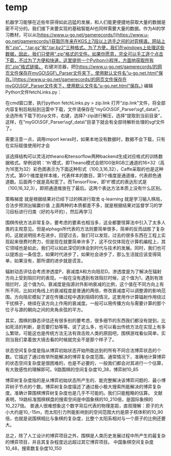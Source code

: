 # temp

机器学习能够在近些年获得如此迅猛的发展，和人们能更便捷地获取大量的数据是密不可分的。我们接下来要实现的基础智能AI也同样需要大量的数据。作为AI的学习教材，可以从[https://www.u-go.net/gamerecords/](https://www.u-go.net/gamerecords/)获取历年来在KGS上7段以上选手之间的对弈棋谱。网站上有“.zip”、“.tar.gz”和“.tar.bz2”三种格式。为了方便，我们在windows上处理这些数据，因此，我们只使用“.zip”格式的文件。如果你愿意，完全可以手工逐个点击下载，不过为了方便和快速，这里提供一个Python小程序，方面地获取所有的“.zip”格式链接。 右键浏览器，把[https://www.u-go.net/gamerecords/的网页文件保存在myGO\SGF\_Parser文件夹下，使用默认文件名“u-go.net.html”保存。](https://www.u-go.net/gamerecords/的网页文件保存在myGO\SGF_Parser文件夹下，使用默认文件名“u-go.net.html”保存。) 编辑Python文件fetchLinks.py：

在cmd窗口里，执行python fetchLinks.py &gt; zip.link 打开“zip.link”文件，将全部内容复制后粘贴到迅雷中下载，文件请保存在“myGO\SGF\_Parser\sgf\_data\”。 全选所有下载下的zip文件，右键，选择7-zip进行解压，选择“提取到当前目录”，这样，在“myGO\SGF\_Parser\sgf\_data\”目录下就会有全部待解析处理的sgf文件了。

需要注意一点，调用import keras时，如果本地没有数据时，数据不会下载，只有在实际赋值使用时才会

该选择结构可以灵活对theano和tensorflow两种backend生成对应格式的训练数据格式。举例说明：'th'模式，即Theano模式会把100张RGB三通道的16×32（高为16宽为32）彩色图表示为下面这种形式（100,3,16,32），Caffe采取的也是这种方式。第0个维度是样本维，代表样本的数目，第1个维度是通道维，代表颜色通道数。后面两个就是高和宽了。而TensorFlow，即'tf'模式的表达形式是（100,16,32,3），即把通道维放在了最后。这两个表达方法本质上没有什么区别。

策略梯度 就是根据结果对已经下过的棋进行取舍 q-learning 就是学习输入棋局，合法步预测出输赢价值 上面两种的本质都差不多，就是根据结果对监督学习的学习目标进行归类（好的与坏的），然后再学习



围棋传统方法非常复杂，要考虑的要素也相当多，这全都要怪算法中引入了太多人类的主观意见。但是alphago所代表的方法则要简单很多，简单的反而战胜了复杂的。这就说明技术在进步。回望过去，我们可以发现，过去的很多东西在工程上实现起来很费时费力，但是现在就要简单许多了，这不仅仅体现在计算机编程上，其它领域也是如此，我们可以如此深切的体会到时代与技术的发展。同时，我们也可以提炼出一条信念，如果时代进步了，如果社会进步了，那么生活就应该变得简单，如果没有，那所谓的进步就是谎言。

辐射动态评估会考虑渗透度P，衰减度A和方向阻尼D。渗透度是为了解决在辐射方向上受到阻拦时的表现。一般在没有遇到有效阻拦时候，这个值为1，遇到有效阻拦时，这个值为0。衰减度是指源对外影响衰减的比例，这个值在不同方向上有所不同，比如对角线上的衰减程度是普通的两倍，修改衰减度可以调整源的影响范围。方向阻尼模拟了波在传播过程中遇到阻碍的情况，这里用作计算辐射作用绕过干扰棋子，继续在该方向上作用的衰减度。一般可以用传播方向与需要计算的那个位子与源的朝向之间的夹角余弦的平方。

其实，围棋的静态评估还有很多别的要考虑，很多细节的东西我们都没有提到，比如死活的判断，是否要打劫等等。说了这么多，也可以看出传统方法在实现上有多么繁琐，可能这也是传统方法无法有效击败人类的原因吧，围棋游戏看似简单，实则当我们拿着放大镜去看的时候就完全不是那个样子了。

状态空间复杂度是指从博弈初始状态开始所能达到的所有不同合法博弈状态的个数。它描述了通过枚举所能解决的博弈复杂度范围。通常情况下，准确地计算博弈的状态空间复杂度是很困难的，也是不必要的，一般我们都会对其进行一个估算，有大致感性的理解即可。9路围棋的空间复杂度10_38，博弈树10_85

博弈树复杂度指的是从博弈初始状态所产生的、能完整解决该博弈问题的、最小博弈树子节点的个数。博弈树复杂度描述了通过极小极大搜索所能解决的博弈复杂度。准确计算围棋博弈树复杂度也是几乎不可能的。我们只能粗略的估算。 文献表明，19路标准围棋棋盘的搜索空间是中国象棋的10_210倍，是国际象棋的10_227倍。 普通人很难想象这个数字背后代表的物理差距，直观理解：原子的大小大约是10_-15m，而太阳引力所能影响到的空间范围大约是原子核体积的10_90倍，也就是说围棋相比与象棋的复杂度，比整个太阳系相对与一个原子的比例还要大。

总之，除了人工设计的博弈项目之外，围棋是人类历史发展过程中所产生的最复杂的博弈项目，并且其复杂程度远远超过其它博弈项目。 中国象棋空间复杂度10_48，搜索数复杂度10_150

